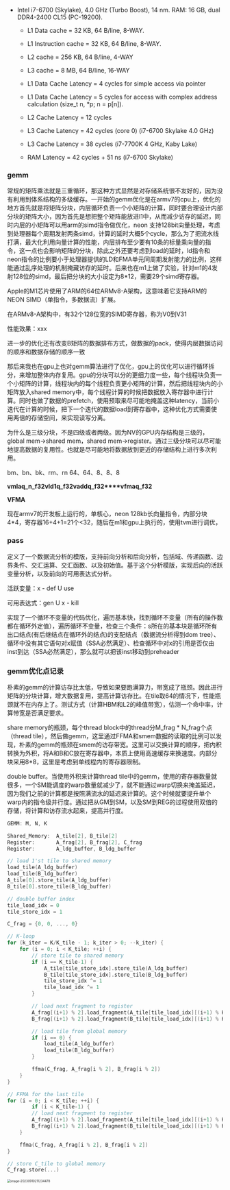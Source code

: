 - Intel i7-6700 (Skylake), 4.0 GHz (Turbo Boost), 14 nm. RAM: 16 GB, dual DDR4-2400 CL15 (PC-19200).

  - L1 Data cache = 32 KB, 64 B/line, 8-WAY.
  - L1 Instruction cache = 32 KB, 64 B/line, 8-WAY.
  - L2 cache = 256 KB, 64 B/line, 4-WAY
  - L3 cache = 8 MB, 64 B/line, 16-WAY

  - L1 Data Cache Latency = 4 cycles for simple access via pointer
  - L1 Data Cache Latency = 5 cycles for access with complex address calculation (size_t n, *p; n = p[n]).
  - L2 Cache Latency = 12 cycles
  - L3 Cache Latency = 42 cycles (core 0) (i7-6700 Skylake 4.0 GHz)
  - L3 Cache Latency = 38 cycles (i7-7700K 4 GHz, Kaby Lake)
  - RAM Latency = 42 cycles + 51 ns (i7-6700 Skylake)

### gemm

常规的矩阵乘法就是三重循环，那这种方式显然是对存储系统很不友好的，因为没有利用到体系结构的多级缓存。一开始的gemm优化是在armv7的cpu上，优化的地方首先就是将矩阵分块，内层循环负责一个小矩阵的计算，同时要合理设计内部分块的矩阵大小，因为首先是想把整个矩阵能放进l1中，从而减少访存的延迟，同时内层的小矩阵可以用arm的simd指令做优化，neon 支持128bit向量处理，考虑到处理器每个周期发射两条simd，计算的延时大概5个cycle，那么为了把流水线打满，最大化利用向量计算的性能，内层排布至少要有10条的标量乘向量的指令，这一点也会影响矩阵的分块，除此之外还要考虑到load的延时，ld指令和neon指令的比例要小于处理器提供的LD和FMA单元同周期发射能力的比例，这样能通过乱序处理的机制掩藏访存的延时。后来也在m1上做了实验，针对m1的4发射128位的simd，最后把分块的大小设定为8*12，需要29个simd寄存器。

Apple的M1芯片使用了ARM的64位ARMv8-A架构，这意味着它支持ARM的NEON SIMD（单指令，多数据流）扩展。

在ARMv8-A架构中，有32个128位宽的SIMD寄存器，称为V0到V31

性能效果：xxx

进一步的优化还有改变B矩阵的数据排布方式，做数据的pack，使得内层数据访问的顺序和数据存储的顺序一致

那后来我也在gpu上也对gemm算法进行了优化，gpu上的优化可以进行循环拆分，来增加整体内存复用。gpu的分块可以分的更细力度一些，每个线程块负责一个小矩阵的计算，线程块内的每个线程负责更小矩阵的计算，然后把线程块内的小矩阵放入shared memory中，每个线程计算的时候把数据放入寄存器中进行计算。同时也做了数据的prefetch，使用预取来尽可能地掩盖这种latency，当前小迭代在计算的时候，把下一个迭代的数据load到寄存器中，这种优化方式需要使用两倍的存储空间，来实现读写分离。

为什么是三级分块，不是四级或者两级。因为NV的GPU内存结构是三级的，global mem->shared mem，shared mem->register。通过三级分块可以尽可能地提高数据的复用性。也就是尽可能地将数据放到更近的存储结构上进行多次利用。

bm、bn、bk、rm、rn 64、64、8、8、8

**vmlaq_n_f32****vld1q_f32****vaddq_f32****vfmaq_f32**

**VFMA**

现在armv7的开发板上运行的，单核心，neon 128kb长向量指令，内部分块4*4，寄存器16+4+1=21个<32，随后在m1和gpu上执行的，使用tvm进行调优，

### pass

定义了一个数据流分析的模版，支持前向分析和后向分析，包括域、传递函数、边界条件、交汇运算、交汇函数、以及初始值。基于这个分析模版，实现后向的活跃变量分析，以及前向的可用表达式分析。

活跃变量：x - def U use

可用表达式：gen U x - kill

实现了一个循环不变量的代码优化，遍历基本快，找到循环不变量（所有的操作数都在循环外定值），遍历循环不变量，检查三个条件：s所在的基本块是循环所有出口结点(有后继结点在循环外的结点)的支配结点（数据流分析得到dom tree）、循环中没有其它语句对x赋值（SSA必然满足）、检查循环中对x的引用是否仅由inst到达（SSA必然满足），那么就可以把该inst移动到preheader







### gemm优化点记录

朴素的gemm的计算访存比太低，导致如果要跑满算力，带宽成了瓶颈。因此进行矩阵的分块计算，增大数据复用，提高计算访存比。在tile取64的情况下，性能瓶颈就不在内存上了。测试方式（计算HBM和L2的峰值带宽），估测一个命中率，计算带宽是否满足要求。



share memory的瓶颈，每个thread block中的thread分M_frag * N_frag个点（thread tile），然后做gemm，这里通过FFMA和smem数据的读取的比例可以发现，朴素的gemm的瓶颈在smem的访存带宽。这里可以交换计算的顺序，把内积转换为外积，将A和B和C放在寄存器中，本质上使用高速缓存来换速度。内部分块采用8*8，这里是考虑到单线程内的寄存器限制。



double buffer。当使用外积来计算thread tile中的gemm，使用的寄存器数量就很多，一个SM能调度的warp数量就减少了，就不能通过warp切换来掩盖延迟，因为我们之前的计算都是按照满流水的延迟来计算的。这个时候就要提升单个warp内的指令级并行度。通过把从GM到SM，以及SM到REG的过程使用双倍的存储，将计算和访存流水起来，提高并行度。

```c++
GEMM: M, N, K

Shared_Memory:  A_tile[2], B_tile[2]
Register:       A_frag[2], B_frag[2], C_frag
Register:       A_ldg_buffer, B_ldg_buffer

// load 1'st tile to shared memory
load_tile(A_ldg_buffer)
load_tile(B_ldg_buffer)
A_tile[0].store_tile(A_ldg_buffer)
B_tile[0].store_tile(B_ldg_buffer)

// double buffer index
tile_load_idx = 0
tile_store_idx = 1

C_frag = {0, 0, ..., 0}

// K-loop
for (k_iter = K/K_tile - 1; k_iter > 0; --k_iter) {
    for (i = 0; i < K_tile; ++i) {
        // store tile to shared memory
        if (i == K_tile-1) {
            A_tile[tile_store_idx].store_tile(A_ldg_buffer)
            B_tile[tile_store_idx].store_tile(B_ldg_buffer)
            tile_store_idx ^= 1
            tile_load_idx ^= 1
        }

        // load next fragment to register
        A_frag[(i+1) % 2].load_fragment(A_tile[tile_load_idx][(i+1) % K_tile])
        B_frag[(i+1) % 2].load_fragment(B_tile[tile_load_idx][(i+1) % K_tile])

        // load tile from global memory
        if (i == 0) {
            load_tile(A_ldg_buffer)
            load_tile(B_ldg_buffer)
        }

        ffma(C_frag, A_frag[i % 2], B_frag[i % 2])
    }
}

// FFMA for the last tile
for (i = 0; i < K_tile; ++i) {
        if (i < K_tile-1) {
        // load next fragment to register
        A_frag[(i+1) % 2].load_fragment(A_tile[tile_load_idx][(i+1) % K_tile])
        B_frag[(i+1) % 2].load_fragment(B_tile[tile_load_idx][(i+1) % K_tile])
    }

    ffma(C_frag, A_frag[i % 2], B_frag[i % 2])
}

// store C_tile to global memory
C_frag.store(...)
```



<img src="https://wangyidipicgo.oss-cn-hangzhou.aliyuncs.com/image-20230910211234478.png" alt="image-20230910211234478" style="zoom:50%;" />

